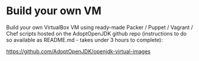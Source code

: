 # Build your own VM

Build your own VirtualBox VM using ready-made Packer / Puppet / Vagrant / Chef scripts  hosted on the AdoptOpenJDK github repo (instructions to do so available as README.md - takes under 3 hours to complete):

https://github.com/AdoptOpenJDK/openjdk-virtual-images